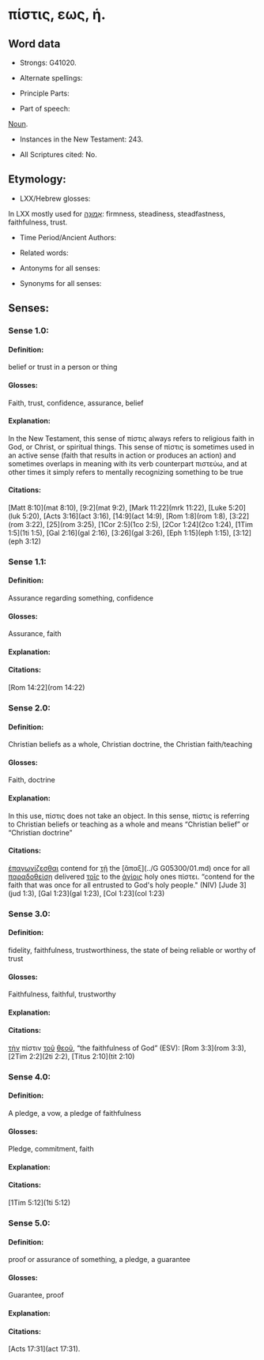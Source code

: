 # πίστις, εως, ἡ.

<!-- Status: S2=NeedsReview -->
<!-- Lexica used for edits: BDAG BN LN FFM-->

## Word data

* Strongs: G41020.

* Alternate spellings:


* Principle Parts: 


* Part of speech: 

[Noun](http://ugg.readthedocs.io/en/latest/noun.html).

* Instances in the New Testament: 243.

* All Scriptures cited: No.

## Etymology: 

* LXX/Hebrew glosses: 

In LXX mostly used for [אֱמוּנָה](//en-uhal/H0530): firmness, steadiness, steadfastness, faithfulness, trust.



* Time Period/Ancient Authors: 

* Related words: 

* Antonyms for all senses:

* Synonyms for all senses: 

## Senses: 

### Sense  1.0: 

#### Definition: 

belief or trust in a person or thing

#### Glosses: 

Faith, trust, confidence, assurance, belief 

#### Explanation: 

In the New Testament, this sense of πίστις always refers to religious faith in God, or Christ, or spiritual things. This sense of πίστις is sometimes used in an active sense (faith that results in action or produces an action) and sometimes overlaps in meaning with its verb counterpart πιστεύω, and at other times it simply refers to mentally recognizing something to be true

#### Citations: 

[Matt 8:10](mat 8:10), [9:2](mat 9:2), [Mark 11:22](mrk 11:22), [Luke 5:20](luk 5:20), [Acts 3:16](act 3:16), [14:9](act 14:9), [Rom 1:8](rom 1:8), [3:22](rom 3:22), [25](rom 3:25),  [1Cor 2:5](1co 2:5), [2Cor 1:24](2co 1:24), [1Tim 1:5](1ti 1:5), [Gal 2:16](gal 2:16), [3:26](gal 3:26), [Eph 1:15](eph 1:15), [3:12](eph 3:12) 

### Sense  1.1: 

#### Definition: 

Assurance regarding something, confidence

#### Glosses: 

Assurance, faith

#### Explanation: 

#### Citations: 

[Rom 14:22](rom 14:22)

### Sense  2.0: 

#### Definition: 

Christian beliefs as a whole, Christian doctrine, the Christian faith/teaching

#### Glosses:

Faith, doctrine

#### Explanation:

In this use, πίστις does not take an object. In this sense, πίστις is referring to Christian beliefs or teaching as a whole and means “Christian belief” or “Christian doctrine” 

#### Citations: 

[ἐπαγωνίζεσθαι](../G18640/01.md) contend for [τῇ](../G35880/01.md) the [ἅπαξ](../G G05300/01.md) once for all [παραδοθείσῃ](../G38600/01.md) delivered [τοῖς](../G35880/01.md) to the [ἁγίοις](../G00400/01.md) holy ones πίστει. 
“contend for the faith that was once for all entrusted to God's holy people." (NIV)
[Jude 3](jud 1:3), [Gal 1:23](gal 1:23), [Col 1:23](col 1:23) 


### Sense  3.0: 

#### Definition: 

fidelity, faithfulness, trustworthiness, the state of being reliable or worthy of trust

#### Glosses: 

Faithfulness, faithful, trustworthy

#### Explanation: 


#### Citations: 

[τὴν](../G35880/01.md) πίστιν [τοῦ](../G35880/01.md) [θεοῦ](../G23160/01.md), “the faithfulness of God” (ESV): [Rom 3:3](rom 3:3), [2Tim 2:2](2ti 2:2), [Titus 2:10](tit 2:10) 

### Sense  4.0: 

#### Definition: 

A pledge, a vow, a pledge of faithfulness

#### Glosses: 

Pledge, commitment, faith

#### Explanation: 


#### Citations: 

[1Tim 5:12](1ti 5:12)

### Sense  5.0: 

#### Definition: 

proof or assurance of something, a pledge, a guarantee 

#### Glosses: 

Guarantee, proof

#### Explanation: 


#### Citations: 

[Acts 17:31](act 17:31).

